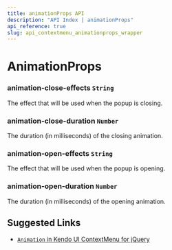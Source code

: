 ```yaml
---
title: animationProps API
description: "API Index | animationProps"
api_reference: true
slug: api_contextmenu_animationprops_wrapper
---
```


# AnimationProps

### animation-close-effects `String`

The effect that will be used when the popup is closing.

### animation-close-duration `Number`

The duration (in milliseconds) of the closing animation.

### animation-open-effects `String`

The effect that will be used when the popup is opening.

### animation-open-duration `Number`

The duration (in milliseconds) of the opening animation.

## Suggested Links

* [`Animation` in Kendo UI ContextMenu for jQuery](https://docs.telerik.com/kendo-ui/api/javascript/ui/contextmenu/configuration/animation)
